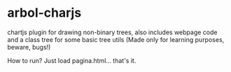 # arbol-charjs
chartjs plugin for drawing non-binary trees, also includes webpage code and a class tree for some basic tree utils
(Made only for learning purposes, beware, bugs!)

How to run?
Just load pagina.html... that's it.

